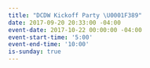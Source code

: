 ```yaml
---
title: "DCDW Kickoff Party \U0001F389"
date: 2017-09-20 20:33:00 -04:00
event-date: 2017-10-22 00:00:00 -04:00
event-start-time: '5:00'
event-end-time: '10:00'
is-sunday: true
---
```


